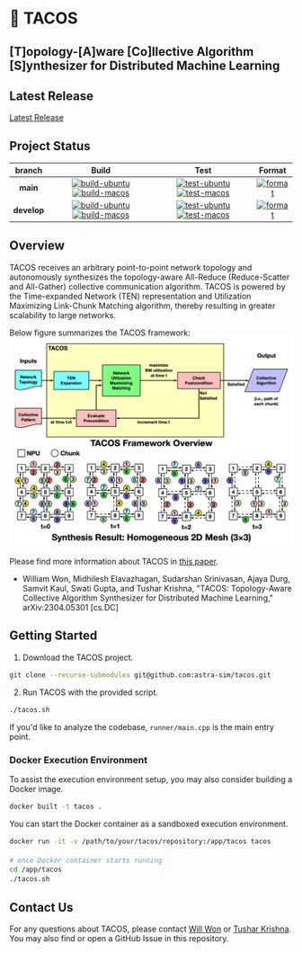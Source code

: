 <!--
## This source code is licensed under the MIT license found in the
## LICENSE file in the root directory of this source tree.
##
## Copyright (c) 2022-2025 Intel Corporation
## Copyright (c) 2022-2025 Georgia Institute of Technology
-->

# 🌮 TACOS
## [T]opology-[A]ware [Co]llective Algorithm [S]ynthesizer for Distributed Machine Learning

## Latest Release
[Latest Release](https://github.com/astra-sim/tacos/releases)

## Project Status
| branch | Build | Test | Format |
|:---:|:---:|:---:|:---:|
| **main** | [![build-ubuntu](https://github.com/astra-sim/tacos/actions/workflows/build-ubuntu.yml/badge.svg?branch=main)](https://github.com/astra-sim/tacos/actions/workflows/build-ubuntu.yml) [![build-macos](https://github.com/astra-sim/tacos/actions/workflows/build-macos.yml/badge.svg?branch=main)](https://github.com/astra-sim/tacos/actions/workflows/build-macos.yml) | [![test-ubuntu](https://github.com/astra-sim/tacos/actions/workflows/test-ubuntu.yml/badge.svg?branch=main)](https://github.com/astra-sim/tacos/actions/workflows/test-ubuntu.yml) [![test-macos](https://github.com/astra-sim/tacos/actions/workflows/test-macos.yml/badge.svg?branch=main)](https://github.com/astra-sim/tacos/actions/workflows/test-macos.yml) | [![format](https://github.com/astra-sim/tacos/actions/workflows/check-clang-format.yml/badge.svg?branch=main)](https://github.com/astra-sim/tacos/actions/workflows/check-clang-format.yml) |
| **develop** | [![build-ubuntu](https://github.com/astra-sim/tacos/actions/workflows/build-ubuntu.yml/badge.svg?branch=develop)](https://github.com/astra-sim/tacos/actions/workflows/build-ubuntu.yml) [![build-macos](https://github.com/astra-sim/tacos/actions/workflows/build-macos.yml/badge.svg?branch=develop)](https://github.com/astra-sim/tacos/actions/workflows/build-macos.yml) | [![test-ubuntu](https://github.com/astra-sim/tacos/actions/workflows/test-ubuntu.yml/badge.svg?branch=develop)](https://github.com/astra-sim/tacos/actions/workflows/test-ubuntu.yml) [![test-macos](https://github.com/astra-sim/tacos/actions/workflows/test-macos.yml/badge.svg?branch=develop)](https://github.com/astra-sim/tacos/actions/workflows/test-macos.yml) | [![format](https://github.com/astra-sim/tacos/actions/workflows/check-clang-format.yml/badge.svg?branch=develop)](https://github.com/astra-sim/tacos/actions/workflows/check-clang-format.yml) |

## Overview
TACOS receives an arbitrary point-to-point network topology and autonomously synthesizes the topology-aware All-Reduce (Reduce-Scatter and All-Gather) collective communication algorithm. TACOS is powered by the Time-expanded Network (TEN) representation and Utilization Maximizing Link-Chunk Matching algorithm, thereby resulting in greater scalability to large networks.

Below figure summarizes the TACOS framework:
![TACOS Abstraction](https://github.com/astra-sim/tacos/blob/main/docs/images/tacos_overview.png)

Please find more information about TACOS in [this paper](https://arxiv.org/abs/2304.05301).
- William Won, Midhilesh Elavazhagan, Sudarshan Srinivasan, Ajaya Durg, Samvit Kaul, Swati Gupta, and Tushar Krishna, "TACOS: Topology-Aware Collective Algorithm Synthesizer for Distributed Machine Learning," arXiv:2304.05301 [cs.DC]

## Getting Started
1. Download the TACOS project.
```sh
git clone --recurse-submodules git@github.com:astra-sim/tacos.git
```

2. Run TACOS with the provided script.
```sh
./tacos.sh
```

If you'd like to analyze the codebase, `runner/main.cpp` is the main entry point.

### Docker Execution Environment
To assist the execution environment setup, you may also consider building a Docker image.
```sh
docker built -t tacos .
```

You can start the Docker container as a sandboxed execution environment.
```sh
docker run -it -v /path/to/your/tacos/repository:/app/tacos tacos

# once Docker container starts running
cd /app/tacos
./tacos.sh
```

## Contact Us
For any questions about TACOS, please contact [Will Won](mailto:william.won@gatech.edu)
or [Tushar Krishna](mailto:tushar@ece.gatech.edu). You may also find or open a GitHub Issue in this repository.
